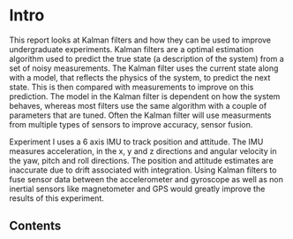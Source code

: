 # Intro
This report looks at Kalman filters and how they can be used to improve undergraduate experiments. Kalman filters are a optimal estimation algorithm used to predict the true state (a description of the system) from a set of noisy measurements. The Kalman filter uses the current state along with a model, that reflects the physics of the system, to predict the next state. This is then compared with measurements to improve on this prediction. The model in the Kalman filter is dependent on how the system behaves, whereas most filters use the same algorithm with a couple of parameters that are tuned. Often the Kalman filter will use measurments from multiple types of sensors to improve accuracy, sensor fusion.

Experiment I uses a 6 axis IMU to track position and attitude. The IMU measures acceleration, in the x, y and z directions and angular velocity in the yaw, pitch and roll directions. The position and attitude estimates are inaccurate due to drift associated with integration. Using Kalman filters to fuse sensor data between the accelerometer and gyroscope as well as non inertial sensors like magnetometer and GPS would greatly improve the results of this experiment.


## Contents
```{tableofcontents}
```
 